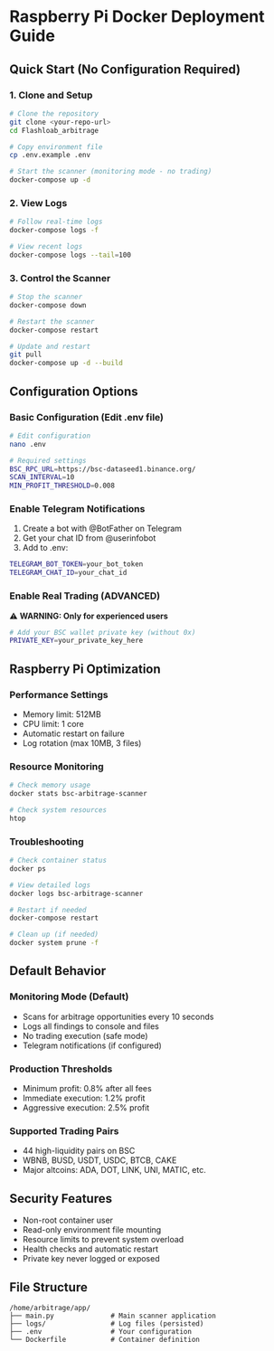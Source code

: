 # Raspberry Pi Docker Deployment Guide

## Quick Start (No Configuration Required)

### 1. Clone and Setup
```bash
# Clone the repository
git clone <your-repo-url>
cd Flashloab_arbitrage

# Copy environment file
cp .env.example .env

# Start the scanner (monitoring mode - no trading)
docker-compose up -d
```

### 2. View Logs
```bash
# Follow real-time logs
docker-compose logs -f

# View recent logs
docker-compose logs --tail=100
```

### 3. Control the Scanner
```bash
# Stop the scanner
docker-compose down

# Restart the scanner
docker-compose restart

# Update and restart
git pull
docker-compose up -d --build
```

## Configuration Options

### Basic Configuration (Edit .env file)
```bash
# Edit configuration
nano .env

# Required settings
BSC_RPC_URL=https://bsc-dataseed1.binance.org/
SCAN_INTERVAL=10
MIN_PROFIT_THRESHOLD=0.008
```

### Enable Telegram Notifications
1. Create a bot with @BotFather on Telegram
2. Get your chat ID from @userinfobot
3. Add to .env:
```bash
TELEGRAM_BOT_TOKEN=your_bot_token
TELEGRAM_CHAT_ID=your_chat_id
```

### Enable Real Trading (ADVANCED)
⚠️ **WARNING: Only for experienced users**
```bash
# Add your BSC wallet private key (without 0x)
PRIVATE_KEY=your_private_key_here
```

## Raspberry Pi Optimization

### Performance Settings
- Memory limit: 512MB
- CPU limit: 1 core
- Automatic restart on failure
- Log rotation (max 10MB, 3 files)

### Resource Monitoring
```bash
# Check memory usage
docker stats bsc-arbitrage-scanner

# Check system resources
htop
```

### Troubleshooting
```bash
# Check container status
docker ps

# View detailed logs
docker logs bsc-arbitrage-scanner

# Restart if needed
docker-compose restart

# Clean up (if needed)
docker system prune -f
```

## Default Behavior

### Monitoring Mode (Default)
- Scans for arbitrage opportunities every 10 seconds
- Logs all findings to console and files
- No trading execution (safe mode)
- Telegram notifications (if configured)

### Production Thresholds
- Minimum profit: 0.8% after all fees
- Immediate execution: 1.2% profit
- Aggressive execution: 2.5% profit

### Supported Trading Pairs
- 44 high-liquidity pairs on BSC
- WBNB, BUSD, USDT, USDC, BTCB, CAKE
- Major altcoins: ADA, DOT, LINK, UNI, MATIC, etc.

## Security Features

- Non-root container user
- Read-only environment file mounting
- Resource limits to prevent system overload
- Health checks and automatic restart
- Private key never logged or exposed

## File Structure
```
/home/arbitrage/app/
├── main.py              # Main scanner application
├── logs/                # Log files (persisted)
├── .env                 # Your configuration
└── Dockerfile           # Container definition
```
